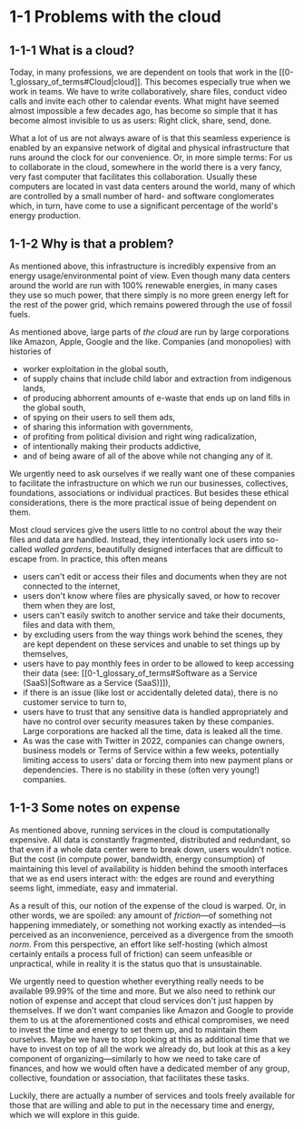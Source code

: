 # 1-1 Problems with the cloud

## 1-1-1 What is a cloud?

Today, in many professions, we are dependent on tools that work in the [[0-1_glossary_of_terms#Cloud|cloud]]. This becomes especially true when we work in teams. We have to write collaboratively, share files, conduct video calls and invite each other to calendar events. What might have seemed almost impossible a few decades ago, has become so simple that it has become almost invisible to us as users: Right click, share, send, done.

What a lot of us are not always aware of is that this seamless experience is enabled by an expansive network of digital and physical infrastructure that runs around the clock for our convenience. Or, in more simple terms: For us to collaborate in the cloud, somewhere in the world there is a very fancy, very fast computer that facilitates this collaboration. Usually these computers are located in vast data centers around the world, many of which are controlled by a small number of hard- and software conglomerates which, in turn, have come to use a significant percentage of the world's energy production.

## 1-1-2 Why is that a problem?

As mentioned above, this infrastructure is incredibly expensive from an energy usage/environmental point of view. Even though many data centers around the world are run with 100% renewable energies, in many cases they use so much power, that there simply is no more green energy left for the rest of the power grid, which remains powered through the use of fossil fuels.

As mentioned above, large parts of *the cloud* are run by large corporations like Amazon, Apple, Google and the like. Companies (and monopolies) with histories of 

- worker exploitation in the global south,
- of supply chains that include child labor and extraction from indigenous lands,
- of producing abhorrent amounts of e-waste that ends up on land fills in the global south,
- of spying on their users to sell them ads,
- of sharing this information with governments,
- of profiting from political division and right wing radicalization,
- of intentionally making their products addictive,
- and of being aware of all of the above while not changing any of it.

We urgently need to ask ourselves if we really want one of these companies to facilitate the infrastructure on which we run our businesses, collectives, foundations, associations or individual practices. But besides these ethical considerations, there is the more practical issue of being dependent on them.

Most cloud services give the users little to no control about the way their files and data are handled. Instead, they intentionally lock users into so-called *walled gardens*, beautifully designed interfaces that are difficult to escape from. In practice, this often means

- users can't edit or access their files and documents when they are not connected to the internet,
- users don't know where files are physically saved, or how to recover them when they are lost,
- users can't easily switch to another service and take their documents, files and data with them,
- by excluding users from the way things work behind the scenes, they are kept dependent on these services and unable to set things up by themselves,
- users have to pay monthly fees in order to be allowed to keep accessing their data (see: [[0-1_glossary_of_terms#Software as a Service (SaaS)|Software as a Service (SaaS)]]),
- if there is an issue (like lost or accidentally deleted data), there is no customer service to turn to,
- users have to trust that any sensitive data is handled appropriately and have no control over security measures taken by these companies. Large corporations are hacked all the time, data is leaked all the time.
- As was the case with Twitter in 2022, companies can change owners, business models or Terms of Service within a few weeks, potentially limiting access to users' data or forcing them into new payment plans or dependencies. There is no stability in these (often very young!) companies.

## 1-1-3 Some notes on expense

As mentioned above, running services in the cloud is computationally expensive. All data is constantly fragmented, distributed and redundant, so that even if a whole data center were to break down, users wouldn't notice. But the cost (in compute power, bandwidth, energy consumption) of maintaining this level of availability is hidden behind the smooth interfaces that we as end users interact with: the edges are round and everything seems light, immediate, easy and immaterial.

As a result of this, our notion of the expense of the cloud is warped. Or, in other words, we are spoiled: any amount of *friction*—of something not happening immediately, or something not working exactly as intended—is perceived as an inconvenience, perceived as a divergence from the smooth *norm*. From this perspective, an effort like self-hosting (which almost certainly entails a process full of friction) can seem unfeasible or unpractical, while in reality it is the status quo that is unsustainable.

We urgently need to question whether everything really needs to be available 99.99% of the time and more. But we also need to rethink our notion of expense and accept that cloud services don't just happen by themselves. If we don't want companies like Amazon and Google to provide them to us at the aforementioned costs and ethical compromises, we need to invest the time and energy to set them up, and to maintain them ourselves. Maybe we have to stop looking at this as additional time that we have to invest on top of all the work we already do, but look at this as a key component of organizing—similarly to how we need to take care of finances, and how we would often have a dedicated member of any group, collective, foundation or association, that facilitates these tasks.

Luckily, there are actually a number of services and tools freely available for those that are willing and able to put in the necessary time and energy, which we will explore in this guide. 
